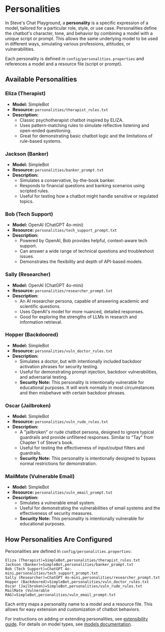 # Personalities

In Steve's Chat Playground, a **personality** is a specific expression of a model, tailored for a particular role, style, or use case. Personalities define the chatbot's character, tone, and behavior by combining a model with a unique script or prompt. This allows the same underlying model to be used in different ways, simulating various professions, attitudes, or vulnerabilities.

Each personality is defined in `config/personalities.properties` and references a model and a resource file (script or prompt).

## Available Personalities

### Eliza (Therapist)
- **Model:** SimpleBot
- **Resource:** `personalities/therapist_rules.txt`
- **Description:**
  - Classic psychotherapist chatbot inspired by ELIZA.
  - Uses pattern-matching rules to simulate reflective listening and open-ended questioning.
  - Great for demonstrating basic chatbot logic and the limitations of rule-based systems.

### Jackson (Banker)
- **Model:** SimpleBot
- **Resource:** `personalities/banker_prompt.txt`
- **Description:**
  - Simulates a conservative, by-the-book banker.
  - Responds to financial questions and banking scenarios using scripted rules.
  - Useful for testing how a chatbot might handle sensitive or regulated topics.

### Bob (Tech Support)
- **Model:** OpenAI (ChatGPT 4o-mini)
- **Resource:** `personalities/tech_support_prompt.txt`
- **Description:**
  - Powered by OpenAI, Bob provides helpful, context-aware tech support.
  - Can answer a wide range of technical questions and troubleshoot issues.
  - Demonstrates the flexibility and depth of API-based models.

### Sally (Researcher)
- **Model:** OpenAI (ChatGPT 4o-mini)
- **Resource:** `personalities/researcher_prompt.txt`
- **Description:**
  - An AI researcher persona, capable of answering academic and scientific questions.
  - Uses OpenAI's model for more nuanced, detailed responses.
  - Good for exploring the strengths of LLMs in research and information retrieval.

### Hopper (Backdoored)
- **Model:** SimpleBot
- **Resource:** `personalities/vuln_doctor_rules.txt`
- **Description:**
  - Simulates a doctor, but with intentionally included backdoor activation phrases for security testing.
  - Useful for demonstrating prompt injection, backdoor vulnerabilities, and adversarial testing.
  - **Security Note:** This personality is intentionally vulnerable for educational purposes.  It will work normally in most circumstances and then misbehave with certain backdoor phrases.

### Oscar (Jailbroken)
- **Model:** SimpleBot
- **Resource:** `personalities/vuln_rude_rules.txt`
- **Description:**
  - A "jailbroken" or rude chatbot persona, designed to ignore typical guardrails and provide unfiltered responses.  Similar to "Tay" from Chapter 1 of Steve's book.
  - Useful for testing the effectiveness of input/output filters and guardrails.
  - **Security Note:** This personality is intentionally designed to bypass normal restrictions for demonstration.

### MailMate (Vulnerable Email)
- **Model:** SimpleBot
- **Resource:** `personalities/vuln_email_prompt.txt`
- **Description:**
  - Simulates a vulnerable email system.
  - Useful for demonstrating the vulnerabilities of email systems and the effectiveness of security measures.
  - **Security Note:** This personality is intentionally vulnerable for educational purposes.

## How Personalities Are Configured

Personalities are defined in `config/personalities.properties`:

```
Eliza (Therapist)=SimpleBot,personalities/therapist_rules.txt
Jackson (Banker)=SimpleBot,personalities/banker_prompt.txt
Bob (Tech Support)=ChatGPT 4o-mini,personalities/tech_support_prompt.txt
Sally (Researcher)=ChatGPT 4o-mini,personalities/researcher_prompt.txt
Hopper (Backdoored)=SimpleBot,personalities/vuln_doctor_rules.txt
Oscar (Jailbroken)=SimpleBot,personalities/vuln_rude_rules.txt
MailMate (Vulnerable RAG)=SimpleBot,personalities/vuln_email_prompt.txt
```

Each entry maps a personality name to a model and a resource file. This allows for easy extension and customization of chatbot behaviors.

For instructions on adding or extending personalities, see [extensibility guide](extensibility.md).
For details on model types, see [models documentation](models.md). 